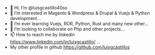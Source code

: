- 👋 Hi, I’m @luisgcastillo40so
- 👀 I’m interested in Magento & Wordpress & Drupal & Vuejs & Python development...
- 🌱 I’m ever learning Vuejs, ROR, Python, Rust and many new other...
- 💞️ I’m looking to collaborate on Php and other projects...
- 📫 How to reach me by linkedin https://www.linkedin.com/in/luisgcastillo/ ...
- My other profile in github https://github.com/luisgcastillos

<!---
luisgcastillo40so/luisgcastillo40so is a ✨ special ✨  repository because its `README.md` (this file) appears on your GitHub profile.
You can click the Preview link to take a look at your changes.
--->
